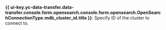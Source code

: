 **{{ ui-key.yc-data-transfer.data-transfer.console.form.opensearch.console.form.opensearch.OpenSearchConnectionType.mdb_cluster_id.title }}**: Specify ID of the cluster to connect to.
